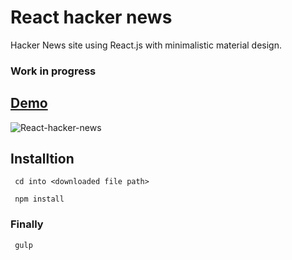 # React hacker news

Hacker News site using React.js with minimalistic material design.

### Work in progress

## [Demo](http://gokulkrishh.github.io/demo/hacker-news/)

![React-hacker-news](https://github.com/gokulkrishh/React-hacker-news/raw/master/app/images/screenshot.png "React hacker news")

## Installtion

```
 cd into <downloaded file path>
```

```
 npm install
```

### Finally

```
 gulp
```


